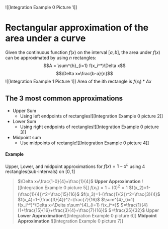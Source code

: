 ![[Integration Example 0 Picture 1]]
# Rectangular approximation of the area under a curve
Given the continuous function $f(x)$ on the interval $[a,b]$, the area under $f(x)$ can be approximated by using $n$ rectangles:
$$A = \sum^{h}_{i=1} f(x_i^*)\Delta x$$
$$\Delta x=\frac{b-a}{n}$$
![[Integration Example 1 Picture 1]]
Area of the ith rectangle is $f(x_i)*\Delta x$
## The 3 most common approximations
- Upper Sum
	- Using left endpoints of rectangles![[Integration Example 0 picture 2]]
- Lower Sum
	- Using right endpoints of rectangles![[Integration Example 0 picture 3]]
- Midpoint sum
	- Use midpoints of rectangle![[Integration Example 0 picture 4]]
#### Example
Upper, Lower, and midpoint approximations for $f(x)=1-x^L$ using 4 rectangles(sub-intervals) on $[0,1]$
> $\Delta x=\frac{1-0}{4}=\frac{1}{4}$
> **Upper Approximation** ![[Integration Example 0 picture 5]]
> $f(x_1)=1-(0)^2=1$
> $f(x_2)=1-(\frac{1}{4})^2=\frac{15}{16}$
> $f(x_3)=1-(\frac{1}{2})^2=\frac{3}{4}$
> $f(x_4)=1-(\frac{3}{4})^2=\frac{7}{16}$
> $\sum^{4}_{i=1} f(x_i^*)*\Delta x=\Delta x\sum^{4}_{i=1} f(x_i^*)$
> $=\frac{1}{4}(1+\frac{15}{16}+\frac{3}{4}+\frac{7}{16})$
> $=\frac{25}{32}$ Upper
> **Lower Approximation**![[Integration Example 0 picture 6]]
> **Midpoint Approximation** ![[Integration Example 0 picture 7]]
> 